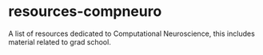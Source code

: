 # resources-compneuro
A list of resources dedicated to Computational Neuroscience, this includes material related to grad school.
